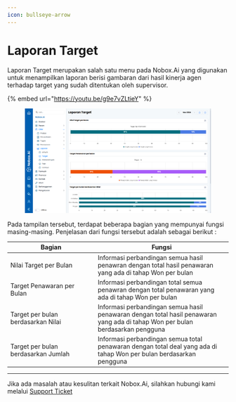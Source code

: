```yaml
---
icon: bullseye-arrow
---
```


# Laporan Target

Laporan Target merupakan salah satu menu pada Nobox.Ai yang digunakan untuk menampilkan laporan berisi gambaran dari hasil kinerja agen terhadap target yang sudah ditentukan oleh supervisor.

{% embed url="https://youtu.be/g9e7vZLtieY" %}

<figure><img src="../../.gitbook/assets/2. Laporan Target.png" alt=""><figcaption></figcaption></figure>

Pada tampilan tersebut, terdapat beberapa bagian yang mempunyai fungsi masing-masing. Penjelasan dari fungsi tersebut adalah sebagai berikut :

<table><thead><tr><th width="185">Bagian</th><th>Fungsi</th></tr></thead><tbody><tr><td>Nilai Target per Bulan</td><td>Informasi perbandingan semua hasil penawran dengan total hasil penawaran yang ada di tahap Won per bulan</td></tr><tr><td>Target Penawaran per Bulan</td><td>Informasi perbandingan total semua penawran dengan total penawaran yang ada di tahap Won per bulan</td></tr><tr><td>Target per bulan berdasarkan Nilai</td><td>Informasi perbandingan semua hasil penawaran dengan total hasil penawaran yang ada di tahap Won per bulan berdasarkan  pengguna</td></tr><tr><td>Target per bulan berdasarkan Jumlah</td><td>Informasi perbandingan semua total penawaran dengan total deal yang ada di tahap Won per bulan berdasarkan pengguna</td></tr></tbody></table>

***

Jika ada masalah atau kesulitan terkait Nobox.Ai, silahkan hubungi kami melalui [Support Ticket](https://crm.nobox.ai/clients/tickets)
